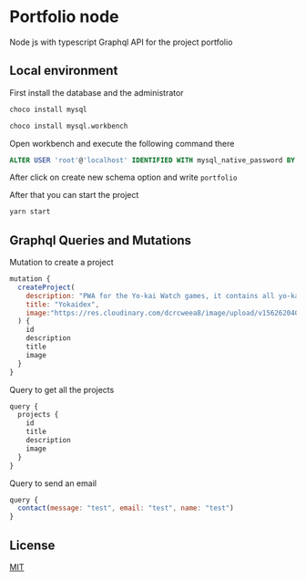 # Portfolio node

Node js with typescript Graphql API for the project portfolio

## Local environment

First install the database and the administrator

```sh
choco install mysql
```

```sh
choco install mysql.workbench
```

Open workbench and execute the following command there

```sql
ALTER USER 'root'@'localhost' IDENTIFIED WITH mysql_native_password BY '123456789';
```

After click on create new schema option and write `portfolio`

After that you can start the project

```js
yarn start
```

## Graphql Queries and Mutations

Mutation to create a project

```js
mutation {
  createProject(
    description: "PWA for the Yo-kai Watch games, it contains all yo-kais for Yo-kai Watch, their locations, stats, favoritefoods, skills and evolutions. With a really good user base of 4k this year!",
    title: "Yokaidex",
    image:"https://res.cloudinary.com/dcrcweea8/image/upload/v1562620408/portfolio/yokaidex.png"
  ) {
    id
    description
    title
    image
  }
}
```

Query to get all the projects

```js
query {
  projects {
    id
    title
    description
    image
  }
}
```

Query to send an email

```js
query {
  contact(message: "test", email: "test", name: "test")
}
```

## License

[MIT](https://github.com/joaopedrodcf/portfolio-node/blob/master/LICENSE)
